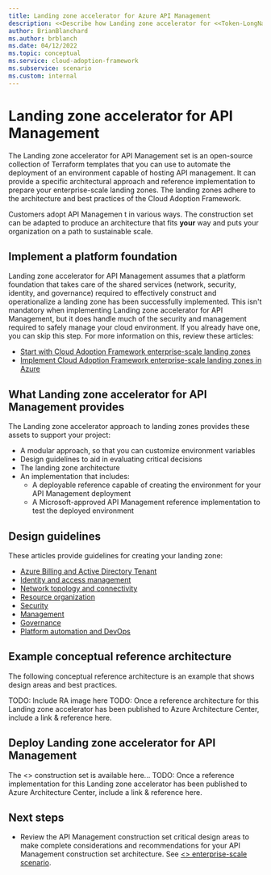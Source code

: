 ```yaml
---
title: Landing zone accelerator for Azure API Management
description: <<Describe how Landing zone accelerator for <<Token-LongName>> can accelerate adoption of Azure API Management.>>
author: BrianBlanchard
ms.author: brblanch
ms.date: 04/12/2022
ms.topic: conceptual
ms.service: cloud-adoption-framework
ms.subservice: scenario
ms.custom: internal
---
```


# Landing zone accelerator for API Management 

The Landing zone accelerator for API Management set is an open-source collection of Terraform templates that you can use to automate the deployment of an environment capable of hosting API management. It can provide a specific architectural approach and reference implementation to prepare your enterprise-scale landing zones. The landing zones adhere to the architecture and best practices of the Cloud Adoption Framework.

Customers adopt API Managemen t in various ways. The construction set can be adapted to produce an architecture that fits **your** way and puts your organization on a path to sustainable scale.

## Implement a platform foundation

Landing zone accelerator for API Management assumes that a platform foundation that takes care of the shared services (network, security, identity, and governance) required to effectively construct and operationalize a landing zone has been successfully implemented. This isn't mandatory when implementing Landing zone accelerator for API Management, but it does handle much of the security and management required to safely manage your cloud environment. If you already have one, you can skip this step. For more information on this, review these articles:

- [Start with Cloud Adoption Framework enterprise-scale landing zones](../../ready/enterprise-scale/index.md)
- [Implement Cloud Adoption Framework enterprise-scale landing zones in Azure](../../ready/enterprise-scale/implementation.md)

## What Landing zone accelerator for API Management provides

The Landing zone accelerator approach to landing zones provides these assets to support your project:

- A modular approach, so that you can customize environment variables
- Design guidelines to aid in evaluating critical decisions
- The landing zone architecture
- An implementation that includes:
  - A deployable reference capable of creating the environment for your API Management deployment
  - A Microsoft-approved API Management reference implementation to test the deployed environment

## Design guidelines

These articles provide guidelines for creating your landing zone:

- [Azure Billing and Active Directory Tenant](./azure-billing-ad-tenant.md)
- [Identity and access management](./identity-and-access-management.md)
- [Network topology and connectivity](./network-topology-and-connectivity.md)
- [Resource organization](./resource-organization.md)
- [Security](./apim-security.md)
- [Management](./management.md)
- [Governance](./governance.md)
- [Platform automation and DevOps](./platform-automation-and-devops.md)

## Example conceptual reference architecture

The following conceptual reference architecture is an example that shows design areas and best practices.

TODO: Include RA image here
TODO: Once a reference architecture for this Landing zone accelerator has been published to Azure Architecture Center, include a link & reference here.

## Deploy Landing zone accelerator for API Management

The <<Token-LongName>> construction set is available here...
TODO: Once a reference implementation for this Landing zone accelerator has been published to Azure Architecture Center, include a link & reference here.

## Next steps

- Review the API Management construction set critical design areas to make complete considerations and recommendations for your API Management construction set architecture. See [<<Token-LongName>> enterprise-scale scenario](./eslz-identity-and-access-management.md).
